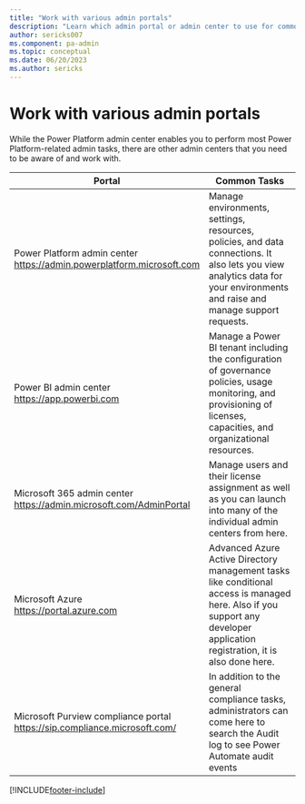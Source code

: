 ```yaml
---
title: "Work with various admin portals"
description: "Learn which admin portal or admin center to use for common administrative tasks. Many of these tasks can be performed in the Microsoft Power Platform admin center."
author: sericks007
ms.component: pa-admin
ms.topic: conceptual
ms.date: 06/20/2023
ms.author: sericks
---
```

# Work with various admin portals

While the Power Platform admin center enables you to perform most Power Platform-related admin tasks, there are other admin centers that you need to be aware of and work with.

|Portal  |Common Tasks  |
|---------|---------|
|Power Platform admin center <br/><https://admin.powerplatform.microsoft.com>     |Manage environments, settings, resources, policies, and data connections. It also lets you view analytics data for your environments and raise and manage support requests. |
|Power BI admin center <br/><https://app.powerbi.com>     |Manage a Power BI tenant including the configuration of governance policies, usage monitoring, and provisioning of licenses, capacities, and organizational resources.|
|Microsoft 365 admin center <br/><https://admin.microsoft.com/AdminPortal>     |Manage users and their license assignment as well as you can launch into many of the individual admin centers from here.         |
|Microsoft Azure<br/><https://portal.azure.com>     |Advanced Azure Active Directory management tasks like conditional access is managed here. Also if you support any developer application registration, it is also done here.         |
|Microsoft Purview compliance portal<br/><https://sip.compliance.microsoft.com/>     |In addition to the general compliance tasks, administrators can come here to search the Audit log to see Power Automate audit events         |

[!INCLUDE[footer-include](../includes/footer-banner.md)]

